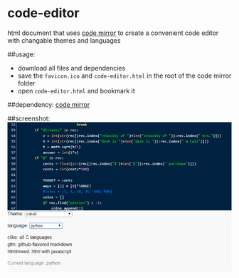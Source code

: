 # code-editor
html document that uses [code mirror](https://codemirror.net/) to create a convenient code editor with changable themes and languages

##usage:  
* download all files and dependencies
* save the `favicon.ico` and `code-editor.html` in the root of the code mirror folder
* open `code-editor.html` and bookmark it

##dependency:
[code mirror](https://github.com/codemirror/codemirror)

##screenshot:
![screenshot.png](/screenshot.png)
